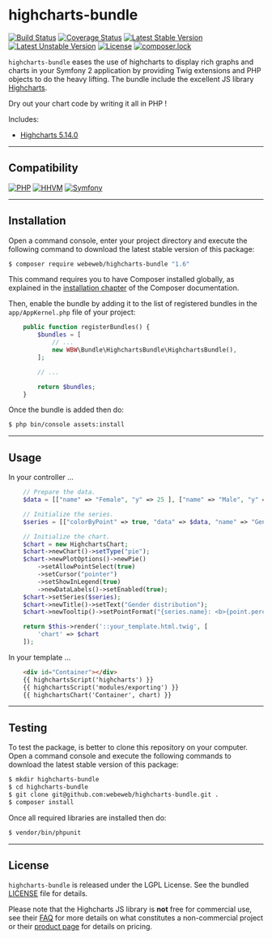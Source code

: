 highcharts-bundle
=================

[![Build Status](https://travis-ci.org/webeweb/highcharts-bundle.svg?branch=master)](https://travis-ci.org/webeweb/highcharts-bundle) [![Coverage Status](https://coveralls.io/repos/github/webeweb/highcharts-bundle/badge.svg?branch=master)](https://coveralls.io/github/webeweb/highcharts-bundle?branch=master) [![Latest Stable Version](https://poser.pugx.org/webeweb/highcharts-bundle/v/stable)](https://packagist.org/packages/webeweb/highcharts-bundle) [![Latest Unstable Version](https://poser.pugx.org/webeweb/highcharts-bundle/v/unstable)](https://packagist.org/packages/webeweb/highcharts-bundle) [![License](https://poser.pugx.org/webeweb/highcharts-bundle/license)](https://packagist.org/packages/webeweb/highcharts-bundle) [![composer.lock](https://poser.pugx.org/webeweb/highcharts-bundle/composerlock)](https://packagist.org/packages/webeweb/highcharts-bundle)

`highcharts-bundle` eases the use of highcharts to display rich graphs and
charts in your Symfony 2 application by providing Twig extensions and PHP
objects to do the heavy lifting. The bundle include the excellent JS library
[Highcharts](https://www.highcharts.com).

Dry out your chart code by writing it all in PHP !

Includes:

- [Highcharts 5.14.0](https://www.highcharts.com/)

---

## Compatibility

[![PHP](https://img.shields.io/badge/PHP-%5E5.6%7C%5E7.0-blue.svg)](http://php.net) [![HHVM](https://img.shields.io/badge/HHVM-ready-orange.svg)](https://hhvm.com/) [![Symfony](https://img.shields.io/badge/Symfony-%5E2.6%7C%5E3.0-brightgreen.svg)](https://symfony.com)

---

## Installation

Open a command console, enter your project directory and execute the following
command to download the latest stable version of this package:

```bash
$ composer require webeweb/highcharts-bundle "1.6"
```

This command requires you to have Composer installed globally, as explained in
the [installation chapter](https://getcomposer.org/doc/00-intro.md) of the
Composer documentation.

Then, enable the bundle by adding it to the list of registered bundles
in the `app/AppKernel.php` file of your project:

```php
    public function registerBundles() {
        $bundles = [
            // ...
            new WBW\Bundle\HighchartsBundle\HighchartsBundle(),
        ];

        // ...

        return $bundles;
    }
```

Once the bundle is added then do:

```bash
$ php bin/console assets:install
```

---

## Usage

In your controller ...

```php
    // Prepare the data.
    $data = [["name" => "Female", "y" => 25 ], ["name" => "Male", "y" => 25], ["name" => "Unknown", "y" => 50]];

    // Initialize the series.
    $series = [["colorByPoint" => true, "data" => $data, "name" => "Gender distribution"]];

    // Initialize the chart.
    $chart = new HighchartsChart;
    $chart->newChart()->setType("pie");
    $chart->newPlotOptions()->newPie()
        ->setAllowPointSelect(true)
        ->setCursor("pointer")
        ->setShowInLegend(true)
        ->newDataLabels()->setEnabled(true);
    $chart->setSeries($series);
    $chart->newTitle()->setText("Gender distribution");
    $chart->newTooltip()->setPointFormat("{series.name}: <b>{point.percentage:.1f}%</b>");

    return $this->render('::your_template.html.twig', [
        'chart' => $chart
    ]);
```

In your template ...

```html
    <div id="Container"></div>
    {{ highchartsScript('highcharts') }}
    {{ highchartsScript('modules/exporting') }}
    {{ highchartsChart('Container', chart) }}
```

---

## Testing

To test the package, is better to clone this repository on your computer.
Open a command console and execute the following commands to download the latest
stable version of this package:

```bash
$ mkdir highcharts-bundle
$ cd highcharts-bundle
$ git clone git@github.com:webeweb/highcharts-bundle.git .
$ composer install
```

Once all required libraries are installed then do:

```bash
$ vendor/bin/phpunit
```

---

## License

`highcharts-bundle` is released under the LGPL License. See the bundled [LICENSE](LICENSE)
file for details.

Please note that the Highcharts JS library is **not** free for commercial use,
see their [FAQ](http://shop.highsoft.com/faq) for more details on what constitutes
a non-commercial project or their [product page](http://shop.highsoft.com/highcharts.html)
for details on pricing.

